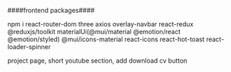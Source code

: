 ####frontend packages####

npm i 
react-router-dom 
three 
axios 
overlay-navbar 
react-redux
@reduxjs/toolkit
materialUi(@mui/material @emotion/react @emotion/styled)
@mui/icons-material
react-icons
react-hot-toast
react-loader-spinner



project page, short youtube section, add download cv button